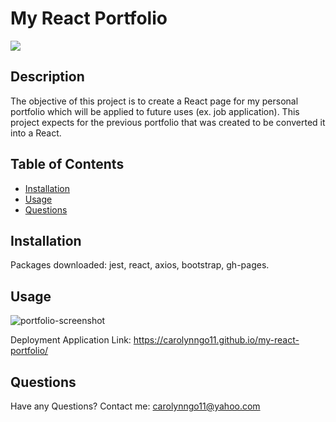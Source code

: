 # My React Portfolio

![](https://img.shields.io/badge/License-MIT-blue)

## Description
The objective of this project is to create a React page for my personal portfolio which will be applied to future uses (ex. job application). This project expects for the previous portfolio that was created to be converted it into a React.

## Table of Contents
      
- [Installation](#installation)
- [Usage](#usage)
- [Questions](#questions)
      
## Installation
Packages downloaded: jest, react, axios, bootstrap, gh-pages.

## Usage

![portfolio-screenshot](https://user-images.githubusercontent.com/99929883/171992373-e9550734-d9ee-4bab-8896-526f9a486a69.JPG)

Deployment Application Link: https://carolynngo11.github.io/my-react-portfolio/

## Questions
Have any Questions? Contact me: [carolynngo11@yahoo.com](mailto:carolynngo11@yahoo.com)
